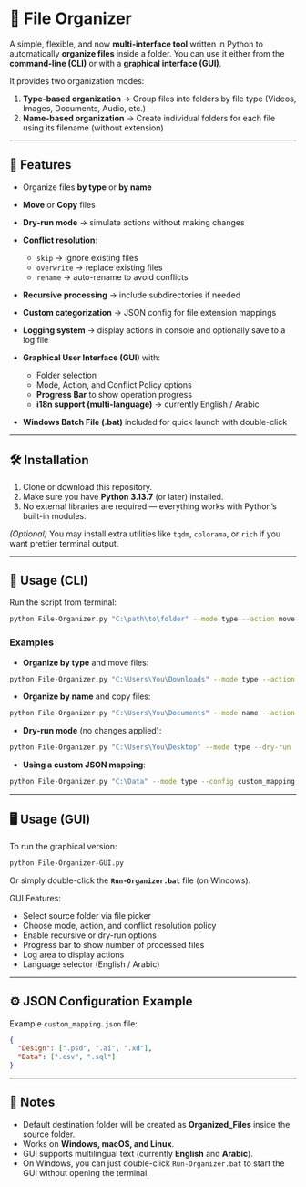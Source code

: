 # 📂 File Organizer

A simple, flexible, and now **multi-interface tool** written in Python to automatically **organize files** inside a folder.
You can use it either from the **command-line (CLI)** or with a **graphical interface (GUI)**.

It provides two organization modes:

1. **Type-based organization** → Group files into folders by file type (Videos, Images, Documents, Audio, etc.)
2. **Name-based organization** → Create individual folders for each file using its filename (without extension)

---

## 🚀 Features

* Organize files **by type** or **by name**
* **Move** or **Copy** files
* **Dry-run mode** → simulate actions without making changes
* **Conflict resolution**:

  * `skip` → ignore existing files
  * `overwrite` → replace existing files
  * `rename` → auto-rename to avoid conflicts
* **Recursive processing** → include subdirectories if needed
* **Custom categorization** → JSON config for file extension mappings
* **Logging system** → display actions in console and optionally save to a log file
* **Graphical User Interface (GUI)** with:

  * Folder selection
  * Mode, Action, and Conflict Policy options
  * **Progress Bar** to show operation progress
  * **i18n support (multi-language)** → currently English / Arabic
* **Windows Batch File (.bat)** included for quick launch with double-click

---

## 🛠 Installation

1. Clone or download this repository.
2. Make sure you have **Python 3.13.7** (or later) installed.
3. No external libraries are required — everything works with Python’s built-in modules.

*(Optional)* You may install extra utilities like `tqdm`, `colorama`, or `rich` if you want prettier terminal output.

---

## 📌 Usage (CLI)

Run the script from terminal:

```bash
python File-Organizer.py "C:\path\to\folder" --mode type --action move
```

### Examples

* **Organize by type** and move files:

```bash
python File-Organizer.py "C:\Users\You\Downloads" --mode type --action move
```

* **Organize by name** and copy files:

```bash
python File-Organizer.py "C:\Users\You\Documents" --mode name --action copy
```

* **Dry-run mode** (no changes applied):

```bash
python File-Organizer.py "C:\Users\You\Desktop" --mode type --dry-run
```

* **Using a custom JSON mapping**:

```bash
python File-Organizer.py "C:\Data" --mode type --config custom_mapping.json
```

---

## 🖥 Usage (GUI)

To run the graphical version:

```bash
python File-Organizer-GUI.py
```

Or simply double-click the **`Run-Organizer.bat`** file (on Windows).

GUI Features:

* Select source folder via file picker
* Choose mode, action, and conflict resolution policy
* Enable recursive or dry-run options
* Progress bar to show number of processed files
* Log area to display actions
* Language selector (English / Arabic)

---

## ⚙️ JSON Configuration Example

Example `custom_mapping.json` file:

```json
{
  "Design": [".psd", ".ai", ".xd"],
  "Data": [".csv", ".sql"]
}
```

---

## 📒 Notes

* Default destination folder will be created as **Organized_Files** inside the source folder.
* Works on **Windows, macOS, and Linux**.
* GUI supports multilingual text (currently **English** and **Arabic**).
* On Windows, you can just double-click `Run-Organizer.bat` to start the GUI without opening the terminal.
